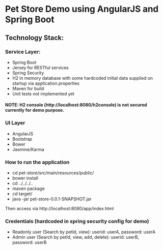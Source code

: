 # Pet Store Demo using AngularJS and Spring Boot

## Technology Stack:

### Service Layer:
- Spring Boot
- Jersey for RESTful services
- Spring Security
- H2 in memory database with some hardcoded initial data supplied on startup via application.properties
- Maven for build
- Unit tests not implemented yet

#### NOTE: H2 console (http://localhost:8080/h2console) is not secured currently for demo purpose.

### UI Layer
- AngularJS
- Bootstrap
- Bower
- Jasmine/Karma

### How to run the application
- cd pet-store/src/main/resources/public/
- bower install
- cd ../../../..
- maven package
- cd target/
- java -jar pet-store-0.0.1-SNAPSHOT.jar

Then access via http://localhost:8080/app/index.html

### Credentials (hardcoded in spring security config for demo)
- Readonly user (Search by petId, view): userid: userA, password: userA
- Admin user (Search by petId, view, add, delete): userid: userB, password: userB